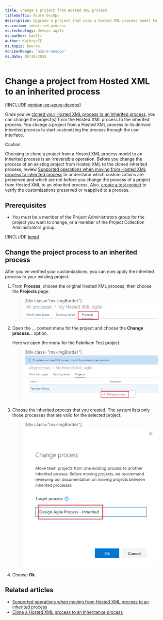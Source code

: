 ```yaml
---
title: Change a project from Hosted XML process
titleSuffix: Azure DevOps      
description: Upgrade a project that uses a Hosted XML process model to an inherited process in Azure DevOps Services
ms.custom: inherited-process
ms.technology: devops-agile
ms.author: kaelli
author: KathrynEE
ms.topic: how-to
monikerRange: 'azure-devops'
ms.date: 05/30/2018
---
```


# Change a project from Hosted XML to an inherited process 

[!INCLUDE [version-eq-azure-devops](../../../includes/version-eq-azure-devops.md)]

Once you've [cloned your Hosted XML process to an inherited process](upgrade-hosted-to-inherited.md), you can change the project(s) from the Hosted XML process to the inherited process. You change a project from a Hosted XML process to its derived inherited process to start customizing the process through the user interface.  

> [!CAUTION] 
> Choosing to clone a project from a Hosted XML process model to an inherited process is an irreversible operation. Before you change the process of an existing project from Hosted XML to the cloned inherited process, review [Supported operations when moving from Hosted XML process to inherited process](upgrade-support-hosted-to-inherited.md) to understand which customizations are preserved and which are not before you change the process of a project from Hosted XML to an inherited process. Also, [create a test project](upgrade-hosted-to-inherited.md#verify) to verify the customizations preserved or reapplied to a process.

## Prerequisites 

- You must be a member of the Project Administrators group for the project you want to change, or a member of the Project Collection Administrators group.

[!INCLUDE [temp](../includes/open-process-admin-context-ts-only.md)]


<a id="change-inherited-process"></a>
## Change the project process to an inherited process 

After you've verified your customizations, you can now apply the inherited process to your existing project. 

1. From **Process**, choose the original Hosted XML process, then choose the **Projects** page. 

	> [!div class="mx-imgBorder"]  
	> ![Open inherited process, Projects page](media/migration/open-processes-projects-page.png)

1. Open the &hellip; context menu for the project and choose the **Change process**&hellip; option. 

	Here we open the menu for the Fabrikam Test project. 

	> [!div class="mx-imgBorder"]  
	> ![Fabrikam Test project context menu, Choose Change process](media/migration/change-project-process-to-inherited.png)
	
2. Choose the inherited process that you created. The system lists only those processes that are valid for the selected project.    
  
	> [!div class="mx-imgBorder"]  
	> ![Change process to an inherited process dialog](media/migration/change-process-dialog.png) 

3. Choose **Ok**. 


## Related articles
- [Supported operations when moving from Hosted XML process to an inherited process](upgrade-support-hosted-to-inherited.md)
- [Clone a Hosted XML process to an Inheritance process](upgrade-hosted-to-inherited.md) 

